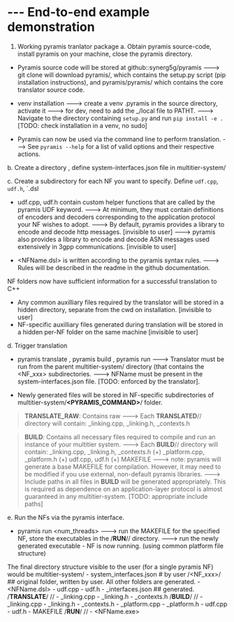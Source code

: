 # --- End-to-end example demonstration
1. Working pyramis tranlator package
a. Obtain pyramis source-code, install pyramis on your machine, close the pyramis directory.
- Pyramis source code will be stored at github::synerg5g/pyramis
---> git clone will download pyramis/, which contains the setup.py script (pip installation instructions), and pyramis/pyramis/ which contains the core translator source code.

- venv installation
---> create a venv .pyramis in the source directory, activate it
---> for dev, need to add the _/local file to PATHT.
---> Navigate to the directory containing `setup.py` and run `pip install -e .` [TODO: check installation in a venv, no sudo]

- Pyramis can now be used via the command line to perform translation.
---> See `pyramis --help` for a list of valid options and their respective actions. 

b. Create a directory <multitier-system>, define system-interfaces.json file in multitier-system/

c. Create a subdirectory for each NF you want to specify. Define `udf.cpp`, `udf.h`, `<NFName>.dsl
- udf.cpp, udf.h contain custom helper functions that are called by the pyramis UDF keyword. 
---> At minimum, they must contain definitions of encoders and decoders corresponding to the application protocol your NF wishes to adopt.
---> By default, pyramis provides a library to encode and decode http messages. [invisible to user]
---> pyramis also provides a library to encode and decode ASN messages used extensively in 3gpp communications. [invisible to user]

- <NFName.dsl> is written according to the pyramis syntax rules.
---> Rules will be described in the readme in the github documentation.

NF folders now have sufficient information for a successful translation to C++
- Any common auxilliary files required by the translator will be stored in a hidden directory, separate from the cwd on installation. [invisible to user]
- NF-specific auxilliary files generated during translation will be stored in a hidden per-NF folder on the same machine [invisible to user]

d. Trigger translation 
- pyramis translate <NFName>, pyramis build <NFName>, pyramis run <NFName>
---> Translator must be run from the parent multitier-system/ directory (that contains the <NF_xxx> subdirectories.
---> NFName must be present in the system-interfaces.json file. [TODO: enforced by the translator].

- Newly generated files will be stored in NF-specific subdirectories of multitier-system/__<PYRAMIS_COMMAND>__/ folder.
> __TRANSLATE_RAW__: Contains raw 
---> Each __TRANSLATED__/<NFName>/ directory will contain: <NFName>_linking.cpp, <NFName>_linking.h, <NFName>_contexts.h

> __BUILD__: Contains all necessary files required to compile and run an instance of your multitier system.
---> Each __BUILD__/<NFName>/ directory will contain: <NFName>_linking.cpp, <NFName>_linking.h, <NFName>_contexts.h (+) <NFName>_platform.cpp, <NFName>_platform.h (+) udf.cpp, udf.h (+) MAKEFILE
---> note: pyramis will generate a base MAKEFILE for compilation. However, it may need to be modified if you use external, non-default pyramis libraries.
---> Include paths in all files in __BUILD__ will be generated appropriately. This is required as dependence on an application-layer protocol is almost guaranteed in any multitier-system. [TODO: appropriate include paths]

e. Run the NFs via the pyramis interface.
- pyramis run <NFName> <num_threads>
--->  run the MAKEFILE for the specified NF, store the executables in the /__RUN__/<NFName>/ directory.
--->  run the newly generated executable - NF is now running. (using common platform file structure)

The final directory structure visible to the user (for a single pyramis NF) would be
multitier-system/
		- system_interfaces.json # by user
		/<NF_xxx>/ ## original folder, written by user. All other folders are generated.
			  - <NFName.dsl>
			  - udf.cpp
			  - udf.h
			  - <NFName>_interfaces.json ## generated.
		/__TRANSLATE__/
			       /<NFName>/
				   - <NFName>_linking.cpp
			   	   - <NFName>_linking.h
			           - <NFName>_contexts.h
		/__BUILD__/
			   /<NFName>/
				   - <NFName>_linking.cpp
				   - <NFName>_linking.h
				   - <NFName>_contexts.h
				   - <NFName>_platform.cpp
				   - <NFName>_platform.h
				   - udf.cpp
				   - udf.h
				   - MAKEFILE
		/__RUN__/
			/<NFName>/
				   - <NFName.exe>
		
				  
				  
				  
				  
				  
				  
				  
				  



